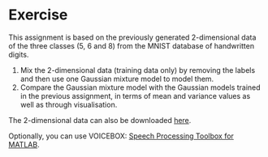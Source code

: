 # Exercise

This assignment is based on the previously generated 2-dimensional data of the three classes (5, 6 and 8) from the MNIST database of handwritten digits.

1. Mix the 2-dimensional data (training data only) by removing the labels and then use one Gaussian mixture model to model them.
2. Compare the Gaussian mixture model with the Gaussian models trained in the previous assignment, in terms of mean and variance values as well as through visualisation.

The 2-dimensional data can also be downloaded [here](https://www.dropbox.com/s/d9dapc7u09qtjkl/2D568class.mat?dl=0).

Optionally, you can use VOICEBOX: [Speech Processing Toolbox for MATLAB](http://www.ee.ic.ac.uk/hp/staff/dmb/voicebox/voicebox.html).
